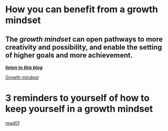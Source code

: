 # How you can benefit from a growth mindset
## The *growth mindset* can open pathways to more creativity and possibility, and enable the setting of higher goals and more achievement.

[***listen to this blog***](https://soundcloud.com/atlassian-software/perseverance-gumption-traps-and-maintaining-a-growth-mindset)

[Growth mindest](https://3kllhk1ibq34qk6sp3bhtox1-wpengine.netdna-ssl.com/wp-content/uploads/NewGrowthMindset2.png)


# 3 reminders to yourself of how to keep yourself in a growth mindset

[read01](https://denakof.github.io/reading-notes/read01)
